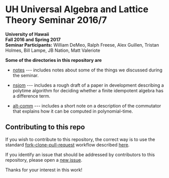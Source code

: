 # UH Universal Algebra and Lattice Theory Seminar 2016/7

**University of Hawaii**  
**Fall 2016 and Spring 2017**  
**Seminar Participants:** William DeMeo, Ralph Freese, Alex Guillen, Tristan Holmes, Bill Lampe, JB Nation, Matt Valeriote

**Some of the directories in this repository are**

+ [notes](https://bitbucket.org/universalalgebra/diff-term-existence/src/094bad9d1f14ca5aee7add9292240b572c813640/notes/?at=master) --- includes notes about some of the things we discussed during the seminar.

+ [nsjom](https://bitbucket.org/universalalgebra/diff-term-existence/src/094bad9d1f14ca5aee7add9292240b572c813640/nsjom/?at=master) --- includes a rough draft of a paper in development describing a polytime algorithm for deciding whether a finite idempotent algebra has a difference term.

+ [alt-comm](https://bitbucket.org/universalalgebra/diff-term-existence/src/094bad9d1f14ca5aee7add9292240b572c813640/alt-comm/?at=master) --- includes a short note on a description of the commutator that explains how it can be computed in polynomial-time.


## Contributing to this repo

If you wish to contribute to this repository, the correct way is to use the
standard [fork-clone-pull-request](https://gist.github.com/Chaser324/ce0505fbed06b947d962) workflow described [here](https://gist.github.com/Chaser324/ce0505fbed06b947d962).

If you identify an issue that should be addressed by contributors to this repository, please open a [new issue](https://github.com/UniversalAlgebra/term-conditions/issues/new).

Thanks for your interest in this work! 
